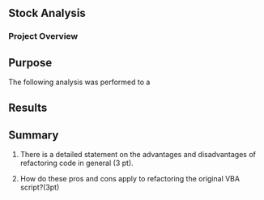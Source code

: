 ## Stock Analysis

### Project Overview

## Purpose
The following analysis was performed to a

## Results



## Summary

1. There is a detailed statement on the advantages and disadvantages of refactoring code in general (3 pt).
  
2. How do these pros and cons apply to refactoring the original VBA script?(3pt)
